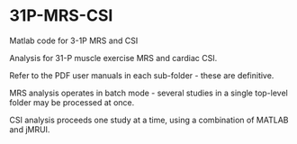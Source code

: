 # 31P-MRS-CSI
Matlab code for 3-1P MRS and CSI

Analysis for 31-P muscle exercise MRS and cardiac CSI.

Refer to the PDF user manuals in each sub-folder - these are definitive.

MRS analysis operates in batch mode - several studies in a single top-level folder may be processed at once.

CSI analysis proceeds one study at a time, using a combination of MATLAB and jMRUI.
